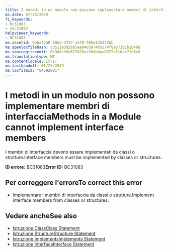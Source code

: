 ```yaml
---
title: I metodi in un modulo non possono implementare membri di interfaccia
ms.date: 07/20/2015
f1_keywords:
- bc31083
- vbc31083
helpviewer_keywords:
- BC31083
ms.assetid: 0b6a42a0-16bd-4727-a178-48be145172bb
ms.openlocfilehash: c0521e5d26b5ee940397405c74f8a673b1b1b468
ms.sourcegitcommit: 6b308cf6d627d78ee36dbbae8972a310ac7fd6c8
ms.translationtype: MT
ms.contentlocale: it-IT
ms.lasthandoff: 01/23/2019
ms.locfileid: "54592081"
---
```

# <a name="methods-in-a-module-cannot-implement-interface-members"></a><span data-ttu-id="0329b-102">I metodi in un modulo non possono implementare membri di interfaccia</span><span class="sxs-lookup"><span data-stu-id="0329b-102">Methods in a Module cannot implement interface members</span></span>
<span data-ttu-id="0329b-103">I membri di interfaccia devono essere implementati da classi o strutture.</span><span class="sxs-lookup"><span data-stu-id="0329b-103">Interface members must be implemented by classes or structures.</span></span>  
  
 <span data-ttu-id="0329b-104">**ID errore:** BC31083</span><span class="sxs-lookup"><span data-stu-id="0329b-104">**Error ID:** BC31083</span></span>  
  
## <a name="to-correct-this-error"></a><span data-ttu-id="0329b-105">Per correggere l'errore</span><span class="sxs-lookup"><span data-stu-id="0329b-105">To correct this error</span></span>  
  
-   <span data-ttu-id="0329b-106">Implementare i membri di interfaccia da classi o strutture.</span><span class="sxs-lookup"><span data-stu-id="0329b-106">Implement interface members from classes or structures.</span></span>  
  
## <a name="see-also"></a><span data-ttu-id="0329b-107">Vedere anche</span><span class="sxs-lookup"><span data-stu-id="0329b-107">See also</span></span>
- [<span data-ttu-id="0329b-108">Istruzione Class</span><span class="sxs-lookup"><span data-stu-id="0329b-108">Class Statement</span></span>](../../visual-basic/language-reference/statements/class-statement.md)
- [<span data-ttu-id="0329b-109">Istruzione Structure</span><span class="sxs-lookup"><span data-stu-id="0329b-109">Structure Statement</span></span>](../../visual-basic/language-reference/statements/structure-statement.md)
- [<span data-ttu-id="0329b-110">Istruzione Implements</span><span class="sxs-lookup"><span data-stu-id="0329b-110">Implements Statement</span></span>](../../visual-basic/language-reference/statements/implements-statement.md)
- [<span data-ttu-id="0329b-111">Istruzione Interface</span><span class="sxs-lookup"><span data-stu-id="0329b-111">Interface Statement</span></span>](../../visual-basic/language-reference/statements/interface-statement.md)
